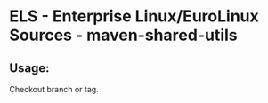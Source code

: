 # ELS - Enterprise Linux/EuroLinux Sources - maven-shared-utils
 
## Usage:
  Checkout branch or tag.

